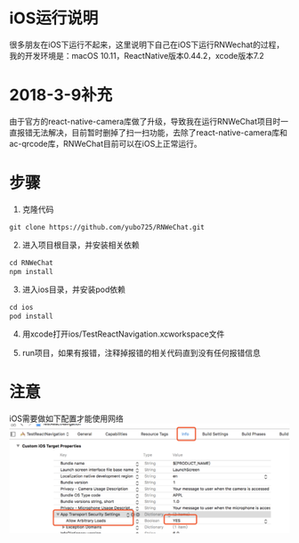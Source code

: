 # iOS运行说明
很多朋友在iOS下运行不起来，这里说明下自己在iOS下运行RNWechat的过程，我的开发环境是：macOS 10.11，ReactNative版本0.44.2，xcode版本7.2

# 2018-3-9补充
由于官方的react-native-camera库做了升级，导致我在运行RNWeChat项目时一直报错无法解决，目前暂时删掉了扫一扫功能，去除了react-native-camera库和ac-qrcode库，RNWeChat目前可以在iOS上正常运行。

# 步骤
1. 克隆代码
```
git clone https://github.com/yubo725/RNWeChat.git
```

2. 进入项目根目录，并安装相关依赖
```
cd RNWeChat
npm install
```

3. 进入ios目录，并安装pod依赖
```
cd ios
pod install
```

4. 用xcode打开ios/TestReactNavigation.xcworkspace文件

5. run项目，如果有报错，注释掉报错的相关代码直到没有任何报错信息

# 注意
iOS需要做如下配置才能使用网络
<img src='./screenshots/ios_settings.png'>
